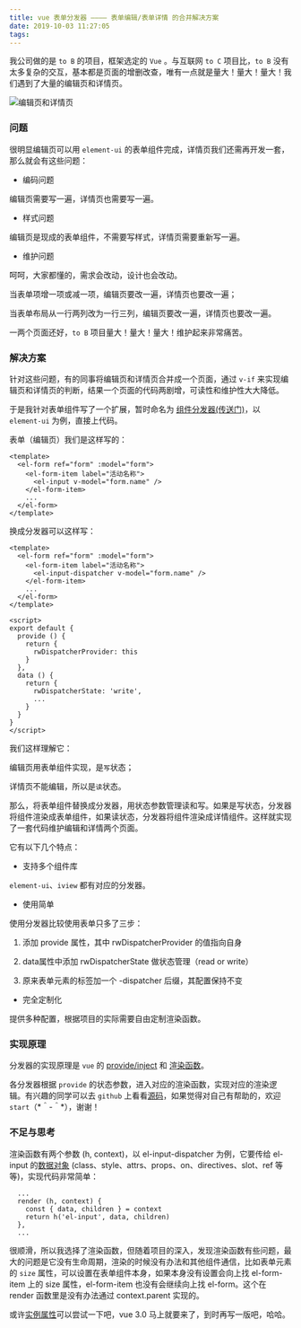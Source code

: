 ```yaml
---
title: vue 表单分发器 ———— 表单编辑/表单详情 的合并解决方案
date: 2019-10-03 11:27:05
tags:
---
```


我公司做的是 `to B` 的项目，框架选定的 `Vue` 。与互联网 `to C` 项目比，`to B` 没有太多复杂的交互，基本都是页面的增删改查，唯有一点就是量大！量大！量大！我们遇到了大量的编辑页和详情页。

![编辑页和详情页](/assets/images/edit-detail.png)

### 问题

很明显编辑页可以用 `element-ui` 的表单组件完成，详情页我们还需再开发一套，那么就会有这些问题：

- 编码问题

编辑页需要写一遍，详情页也需要写一遍。

- 样式问题

编辑页是现成的表单组件，不需要写样式，详情页需要重新写一遍。

- 维护问题

呵呵，大家都懂的，需求会改动，设计也会改动。

当表单项增一项或减一项，编辑页要改一遍，详情页也要改一遍；

当表单布局从一行两列改为一行三列，编辑页要改一遍，详情页也要改一遍。

一两个页面还好，`to B` 项目量大！量大！量大！维护起来非常痛苦。

### 解决方案

针对这些问题，有的同事将编辑页和详情页合并成一个页面，通过 `v-if` 来实现编辑页和详情页的判断，结果一个页面的代码两剧增，可读性和维护性大大降低。

于是我针对表单组件写了一个扩展，暂时命名为 [组件分发器(传送门)](http://xiepeng.cc/rw-dispatcher/#/)，以 `element-ui` 为例，直接上代码。

表单（编辑页）我们是这样写的：
```
<template>
  <el-form ref="form" :model="form">
    <el-form-item label="活动名称">
      <el-input v-model="form.name" />
    </el-form-item>
    ...
  </el-form>
</template>
```

换成分发器可以这样写：
```
<template>
  <el-form ref="form" :model="form">
    <el-form-item label="活动名称">
      <el-input-dispatcher v-model="form.name" />
    </el-form-item>
    ...
  </el-form>
</template>

<script>
export default {
  provide () {
    return {
      rwDispatcherProvider: this
    }
  },
  data () {
    return {
      rwDispatcherState: 'write',
      ...
    }
  }
}
</script>
```

我们这样理解它：

编辑页用表单组件实现，是`写`状态；

详情页不能编辑，所以是`读`状态。

那么，将表单组件替换成分发器，用状态参数管理读和写。如果是写状态，分发器将组件渲染成表单组件，如果读状态，分发器将组件渲染成详情组件。这样就实现了一套代码维护编辑和详情两个页面。

它有以下几个特点：

- 支持多个组件库

`element-ui`、`iview` 都有对应的分发器。

- 使用简单

使用分发器比较使用表单只多了三步：

  1. 添加 provide 属性，其中 rwDispatcherProvider 的值指向自身

  2. data属性中添加 rwDispatcherState 做状态管理（read or write）

  3. 原来表单元素的标签加一个 -dispatcher 后缀，其配置保持不变

- 完全定制化

提供多种配置，根据项目的实际需要自由定制渲染函数。

### 实现原理

分发器的实现原理是 `vue` 的 [provide/inject](https://cn.vuejs.org/v2/api/#provide-inject) 和 [渲染函数](https://cn.vuejs.org/v2/guide/render-function.html)。

各分发器根据 `provide` 的状态参数，进入对应的渲染函数，实现对应的渲染逻辑。有兴趣的同学可以去 `github` 上看看[源码](https://github.com/tedtse/rw-dispatcher-es)，如果觉得对自己有帮助的，欢迎 `start`（\*＾-＾\*），谢谢！

### 不足与思考

渲染函数有两个参数 (h, context)，以 el-input-dispatcher 为例，它要传给 el-input 的[数据对象](https://cn.vuejs.org/v2/guide/render-function.html#%E6%B7%B1%E5%85%A5%E6%95%B0%E6%8D%AE%E5%AF%B9%E8%B1%A1) (class、style、attrs、props、on、directives、slot、ref 等等)，实现代码非常简单：
```
  ...
  render (h, context) {
    const { data, children } = context
    return h('el-input', data, children)
  },
  ...
```
很顺滑，所以我选择了渲染函数，但随着项目的深入，发现渲染函数有些问题，最大的问题是它没有生命周期，渲染的时候没有办法和其他组件通信，比如表单元素的 `size` 属性，可以设置在表单组件本身，如果本身没有设置会向上找 el-form-item 上的 size 属性，el-form-item 也没有会继续向上找 el-form。这个在 render 函数里是没有办法通过 context.parent 实现的。

或许[实例属性](https://cn.vuejs.org/v2/api/#%E5%AE%9E%E4%BE%8B%E5%B1%9E%E6%80%A7)可以尝试一下吧，vue 3.0 马上就要来了，到时再写一版吧，哈哈。